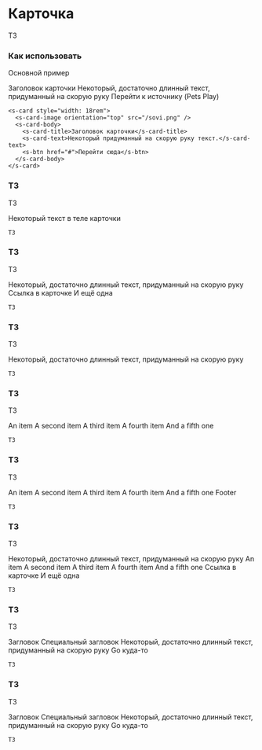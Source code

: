 # Карточка

ТЗ

### Как использовать
Основной пример

<s-card style="width: 18rem">
  <s-card-image orientation="top" src="/owl.png" />
  <s-card-body>
    <s-card-title>Заголовок карточки</s-card-title>
    <s-card-text>Некоторый, достаточно длинный текст, придуманный на скорую руку</s-card-text>
    <s-btn href="https://petplays.com.ua/ru/pticzy/domashnie-sovy-mogut-li-sovy-zhit-v-kvartire/">Перейти к источнику (Pets Play)</s-btn>
  </s-card-body>
</s-card>


``` vue
<s-card style="width: 18rem">
  <s-card-image orientation="top" src="/sovi.png" />
  <s-card-body>
    <s-card-title>Заголовок карточки</s-card-title>
    <s-card-text>Некоторый придуманный на скорую руку текст.</s-card-text>
    <s-btn href="#">Перейти сюда</s-btn>
  </s-card-body>
</s-card>
```

### ТЗ
ТЗ

<s-card>
  <s-card-body>
    <s-card-text>Некоторый текст в теле карточки</s-card-text>
  </s-card-body>
</s-card>


``` vue
ТЗ
```

### ТЗ
ТЗ

<s-card style="width: 18rem">
  <s-card-body>
    <s-card-text>Некоторый, достаточно длинный текст, придуманный на скорую руку</s-card-text>
    <s-card-link href="#">Ссылка в карточке</s-card-link>
    <s-card-link href="#">И ещё одна</s-card-link>
  </s-card-body>
</s-card>

``` vue
ТЗ
```

### ТЗ
ТЗ

<s-card style="width: 18rem">
  <s-card-image orientation="top" src="/owl.png" />
  <s-card-body>
    <s-card-text>Некоторый, достаточно длинный текст, придуманный на скорую руку</s-card-text>
  </s-card-body>
</s-card>


``` vue
ТЗ
```

### ТЗ
ТЗ

<s-card style="width: 18rem">
  <s-list-group flush>
    <s-list-group-item>An item</s-list-group-item>
    <s-list-group-item>A second item</s-list-group-item>
    <s-list-group-item>A third item</s-list-group-item>
    <s-list-group-item>A fourth item</s-list-group-item>
    <s-list-group-item>And a fifth one</s-list-group-item>
  </s-list-group>
</s-card>


``` vue
ТЗ
```

### ТЗ
ТЗ

<s-card style="width: 18rem">
  <s-list-group flush>
    <s-list-group-item>An item</s-list-group-item>
    <s-list-group-item>A second item</s-list-group-item>
    <s-list-group-item>A third item</s-list-group-item>
    <s-list-group-item>A fourth item</s-list-group-item>
    <s-list-group-item>And a fifth one</s-list-group-item>
  </s-list-group>
  <s-card-footer>Footer</s-card-footer>
</s-card>


``` vue
ТЗ
```

### ТЗ
ТЗ

<s-card style="width: 18rem">
  <s-card-image orientation="top" src="/owl.png" />
  <s-card-body>
    <s-card-text>Некоторый, достаточно длинный текст, придуманный на скорую руку</s-card-text>
  </s-card-body>
  <s-list-group flush>
    <s-list-group-item>An item</s-list-group-item>
    <s-list-group-item>A second item</s-list-group-item>
    <s-list-group-item>A third item</s-list-group-item>
    <s-list-group-item>A fourth item</s-list-group-item>
    <s-list-group-item>And a fifth one</s-list-group-item>
  </s-list-group>
  <s-card-body>
    <s-card-link href="#">Ссылка в карточке</s-card-link>
    <s-card-link href="#">И ещё одна</s-card-link>
  </s-card-body>
</s-card>


``` vue
ТЗ
```

### ТЗ
ТЗ

<s-card style="width: 18rem">
  <s-card-header>Загловок</s-card-header>
  <s-card-body>
    <s-card-title>Специальный загловок</s-card-title>
    <s-card-text>Некоторый, достаточно длинный текст, придуманный на скорую руку</s-card-text>
    <s-btn href="#">Go куда-то</s-btn>
  </s-card-body>
</s-card>


``` vue
ТЗ
```

### ТЗ
ТЗ

<s-card style="width: 18rem">
  <s-card-header tag="h5">Загловок</s-card-header>
  <s-card-body>
    <s-card-title>Специальный загловок</s-card-title>
    <s-card-text>Некоторый, достаточно длинный текст, придуманный на скорую руку</s-card-text>
    <s-btn href="#">Go куда-то</s-btn>
  </s-card-body>
</s-card>


``` vue
ТЗ
```
